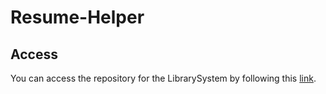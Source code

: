 # Resume-Helper

## Access
You can access the repository for the LibrarySystem by following this [link](https://github.com/Danh4160/mais-hacks-2022).
